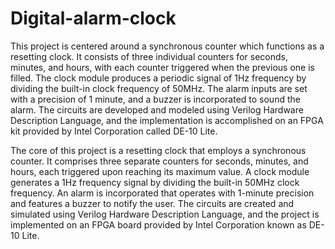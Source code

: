 # Digital-alarm-clock

This project is centered around a synchronous counter which functions as a resetting clock. It consists of three individual counters for seconds, minutes, and hours, with each counter triggered when the previous one is filled. The clock module produces a periodic signal of 1Hz frequency by dividing the built-in clock frequency of 50MHz. The alarm inputs are set with a precision of 1 minute, and a buzzer is incorporated to sound the alarm. The circuits are developed and modeled using Verilog Hardware Description Language, and the implementation is accomplished on an FPGA kit provided by Intel Corporation called DE-10 Lite.

The core of this project is a resetting clock that employs a synchronous counter. It comprises three separate counters for seconds, minutes, and hours, each triggered upon reaching its maximum value. A clock module generates a 1Hz frequency signal by dividing the built-in 50MHz clock frequency. An alarm is incorporated that operates with 1-minute precision and features a buzzer to notify the user. The circuits are created and simulated using Verilog Hardware Description Language, and the project is implemented on an FPGA board provided by Intel Corporation known as DE-10 Lite.
